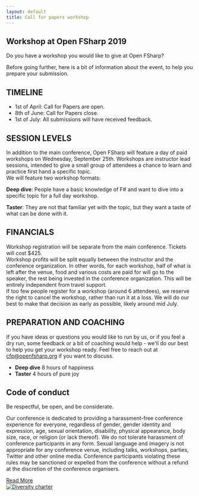 ```yaml
---
layout: default
title: Call for papers workshop
---
```


<!--  start header   -->
<section id="cfp-header" class="call-for-paper">
	<div class="overlay"></div>
	<div class="container">
		<div class="row">
			<div class="col-md-9">
				<div class="row">
					<div class="call-for-paper-item">
						<h2>Workshop at Open FSharp 2019</h2>
						<p>Do you have a workshop you would like to give at Open FSharp?</p>
						<p>Before going further, here is a bit of information about the event, to help you prepare your
							submission.</p>
					</div>
				</div><!-- /.row -->
			</div><!-- /.col-md-10 -->
			<div class="col-md-3">
				<!-- <a target="_blank" href="https://forms.gle/h4WeYqUCNAjDtJML8"
					class="custom-btn hvr-bounce-to-bottom">Submit</a> -->
			</div><!-- /.col-md-2 -->
		</div><!-- /.row -->
	</div><!-- /.container -->
</section>
<!--  end header   -->

<!--  start cfp   -->
<section class="national-conference">
	<div class="container">
		<div class="row">
			<div class="col-md-8">
				<div class="conference-main">
					<div class="section-head">
						<h2 class="header-title">TIMELINE</h2>
					</div>
					<p>
						<ul>
							<li>1st of April: Call for Papers are open.</li>
							<li>8th of June: Call for Papers close.</li>
							<li>1st of July: All submissions will have received feedback.</li>
						</ul>
					</p>
				</div><!-- /.conference-main -->
				<div class="conference-main">
					<div class="section-head">
						<h2 class="header-title">SESSION LEVELS</h2>
					</div>
					<p>In addition to the main conference, Open FSharp will feature a day of paid workshops on
						Wednesday, September 25th. Workshops are instructor lead sessions, intended to give a small
						group of attendees a chance to learn and practice first hand a specific topic.
						<br>
						We will feature two workshop formats:
					</p>
					<p><strong>Deep dive</strong>: People have a basic knowledge of F# and want to dive into a specific
						topic for a full day workshop.</p>
					<p><strong>Taster</strong>: They are not that familiar yet with the topic, but they want a taste of
						what can be done with it.</p>
				</div><!-- /.conference-main -->
				<div class="conference-main">
					<div class="section-head">
						<h2 class="header-title">FINANCIALS</h2>
					</div>
					<p>
						Workshop registration will be separate from the main conference. Tickets will cost $425.
						<br>
						Workshop profits will be split equally between the instructor and the conference organization.
						In other words, for each workshop, half of what is left after the venue, food and various costs
						are paid for will go to the speaker, the rest being invested in the conference organization.
						This will be entirely independent from travel support.
						<br>
						If too few people register for a workshop (around 6 attendees), we reserve the right to cancel
						the workshop, rather than run it at a loss. We will do our best to make that decision as early
						as possible, likely around mid July.
					</p>
					<p></p>
				</div><!-- /.conference-main -->
				<div class="conference-main">
					<div class="section-head">
						<h2 class="header-title">PREPARATION AND COACHING</h2>
					</div>
					<p>If you have ideas or questions you would like to run by us, or if you feel a dry run, some
						feedback or a bit of coaching would help - we'll do our best to help you get your workshop
						ready. Feel free to reach out at <a href="mailto:cfp@openfsharp.org">cfp@openfsharp.org</a> if
						you want to discuss.</p>
				</div><!-- /.conference-main -->
				<div class="conference-main">
					<!-- <div class="button-group">
						<a href="https://forms.gle/h4WeYqUCNAjDtJML8" class="custom-btn hvr-bounce-to-bottom"
							target="_blank">Submit</a>
					</div> -->
				</div><!-- /.conference-main -->
			</div><!-- /.col-md-8 -->
			<div class="col-md-4">
				<div class="conference-info-outer">
					<div class="conference-info">
						<ul>
							<li>
								<span class="c-info-icon"><i class="fas fa-cogs"></i></span>
								<span class="c-info-content">
									<strong>Deep dive</strong>
									<span class="i-text">8 hours of happiness</span>
								</span>
							</li>
							<li>
								<span class="c-info-icon"><i class="fas fa-battery-half"></i></span>
								<span class="c-info-content">
									<strong>Taster</strong>
									<span class="i-text">4 hours of pure joy</span>
								</span>
							</li>
						</ul>
					</div><!-- /.conference-info -->
				</div><!-- /.conference-info-outer -->
			</div><!-- /.col-md-4 -->
		</div><!-- /.row -->
	</div><!-- /.container -->
</section>
<!--  end cfp   -->

<!--  start code of conduct   -->
<section id="coc" class="national-conference">
	<div class="container">
		<div class="row">
			<div class="col-md-8">
				<div class="conference-main">
					<div class="section-head">
						<h2 class="header-title">Code of conduct</h2>
						<p class="header-desc">Be respectful, be open, and be considerate.</p>
					</div>
					<p>Our conference is dedicated to providing a harassment-free conference experience for everyone,
						regardless of gender, gender identity
						and expression, age, sexual orientation, disability, physical appearance, body size, race, or
						religion (or lack thereof). We do not
						tolerate harassment of conference participants in any form. Sexual language and imagery is not
						appropriate for any conference venue,
						including talks, workshops, parties, Twitter and other online media. Conference participants
						violating these rules may be sanctioned
						or expelled from the conference without a refund at the discretion of the conference organisers.
					</p>
					<div class="button-group">
						<a href="http://confcodeofconduct.com/" class="custom-btn hvr-bounce-to-bottom"
							target="_blank">Read More</a>
					</div>
				</div><!-- /.conference-main -->
			</div><!-- /.col-md-8 -->
			<div class="col-md-4">
				<div class="conference-info-outer">
					<div class="conference-info">
						<a href="http://diversitycharter.org/" target="_blank">
							<img src="{{ site.baseurl }}public/assets/sharelogo_medium.png" alt="Diversity charter">
						</a>
					</div><!-- /.conference-info -->
				</div><!-- /.conference-info-outer -->
			</div><!-- /.col-md-4 -->
		</div><!-- /.row -->
	</div><!-- /.container -->
</section>
<!--  end code of conduct   -->